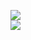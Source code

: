 [![](https://img.shields.io/badge/Made%20With-Github%20Spray-lightgrey.svg?style=for-the-badge&logo=github)](https://github.com/Annihil/github-spray#5788)  
[![](https://i.imgur.com/2DrTn0Z.gif)](https://github.com/Annihil/github-spray)